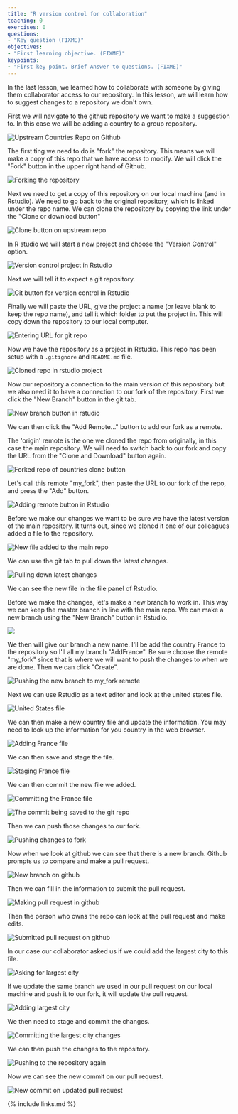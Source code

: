 ```yaml
---
title: "R version control for collaboration"
teaching: 0
exercises: 0
questions:
- "Key question (FIXME)"
objectives:
- "First learning objective. (FIXME)"
keypoints:
- "First key point. Brief Answer to questions. (FIXME)"
---
```



In the last lesson, we learned how to collaborate with someone by giving
them collaborator access to our repository.
In this lesson, we will learn how to suggest changes to a repository we don't own.

First we will navigate to the github repository we want to make a suggestion to.
In this case we will be adding a country to a group repository.

![Upstream Countries Repo on Github](fig/01-upstream_contries_ghrepo.png)

The first ting we need to do is "fork" the repository.
This means we will make a copy of this repo that we have access to modify.
We will click the "Fork" button in the upper right hand of Github.

![Forking the repository](fig/02-forking_repo.png)

Next we need to get a copy of this repository on our local machine (and in Rstudio).
We need to go back to the original repository, which is linked under the repo name.
We can clone the repository by copying the link under the "Clone or download button"

![Clone button on upstream repo](fig/03-upstream_clone_button.png)

In R studio we will start a new project and choose the "Version Control" option.

![Version control project in Rstudio](fig/04-cloning_to_rstudio.png)

Next we will tell it to expect a git repository.

![Git button for version control in Rstudio](fig/05-cloning-choosing-git.png)

Finally we will paste the URL, give the project a name (or leave blank to keep
the repo name), and tell it which folder to put the project in.
This will copy down the repository to our local computer.

![Entering URL for git repo](fig/06-cloning-pasting-url.png)

Now we have the repository as a project in Rstudio.
This repo has been setup with a `.gitignore` and `README.md` file.

![Cloned repo in rstudio project](fig/07-cloned_repo_in_rstudio.png)

Now our repository a connection to the main version of this repository
but we also need it to have a connection to our fork of the repository.
First we click the "New Branch" button in the git tab.

![New branch button in rstudio](fig/08-adding_myfork_remote1.png)

We can then click the "Add Remote..." button to add our fork as a
remote.

The 'origin' remote is the one we cloned the repo from originally,
in this case the main repository.
We will need to switch back to our fork and copy the URL from the
"Clone and Download" button again.

![Forked repo of countries clone button](fig/09b-copying-myfork-url.png)

Let's call this remote "my_fork", then paste the URL to our fork of
the repo, and press the "Add" button.

![Adding remote button in Rstudio](fig/10-adding_url_to_fork_in_rstudio.png)

Before we make our changes we want to be sure we have the latest version of
the main repository.
It turns out, since we cloned it one of our colleagues
added a file to the repository.

![New file added to the main repo](fig/11-see_new_file_in_upstream.png)

We can use the git tab to pull down the latest changes.

![Pulling down latest changes](fig/12-update_local_copy_by_pulling.png)

We can see the new file in the file panel of Rstudio.

Before we make the changes, let's make a new branch to work in.
This way we can keep the master branch in line with the main repo.
We can make a new branch using the "New Branch" button in Rstudio.

![](fig/13a-make_new_branch_to_work_in.png)

We then will give our branch a new name.  I'll be add the country
France to the repository so I'll all my branch "AddFrance".
Be sure choose the remote "my_fork" since that is where we will
want to push the changes to when we are done.
Then we can click "Create".

![Pushing the new branch to my_fork remote](fig/13b-make_new_branch_to_work_in.png)

Next we can use Rstudio as a text editor and look at the united states file.

![United States file](fig/14-open_united_states_file.png)

We can then make a new country file and update the information.
You may need to look up the information for you country in the web browser.

![Adding France file](fig/15-make_france_file.png)

We can then save and stage the file.

![Staging France file](fig/16-stage_france_file.png)

We can then commit the new file we added.

![Committing the France file](fig/17a-commit_france_file.png)

![The commit being saved to the git repo](fig/17b-commit_france_file.png)

Then we can push those changes to our fork.

![Pushing changes to fork](fig/18-push_updated_file.png)

Now when we look at github we can see that there is a new branch.
Github prompts us to compare and make a pull request.

![New branch on github](fig/19-see_new_branch_on_myfork_ghrepo.png)

<!--- ![](fig/19-see_new_branch_on_upstream_ghrepo.png) -->

Then we can fill in the information to submit the pull request.

![Making pull request in github](fig/20-make_pr.png)

Then the person who owns the repo can look at the pull request and make edits.

![Submitted pull request on github](fig/21-submitted_pr.png)

In our case our collaborator asked us if we could add the largest city to this file.

![Asking for largest city](fig/22-ask_for_largest_city.png)

If we update the same branch we used in our pull request on our local machine
and push it to our fork, it will update the pull request.

![Adding largest city](fig/23-adding_largest_city.png)

We then need to stage and commit the changes.

![Committing the largest city changes](fig/25a-committing_largest_city.png)

<!--- ![](fig/25b-committed_largest_city.png) -->

We can then push the changes to the repository.

![Pushing to the repository again](fig/26-pushing_new_commit_to_pr.png)

Now we can see the new commit on our pull request.

![New commit on updated pull request](fig/27-updated_pr.png)








{% include links.md %}


